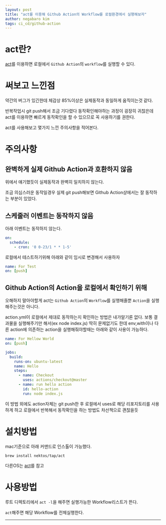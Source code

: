 ```yaml
---
layout: post
title: "act를 이용해 Github Action의 Workflow를 로컬환경에서 실행해보자"
author: negabaro kim
tags: ci_cd/github-action
---
```


# act란?


[act]를 이용하면 로컬에서 `Github Action`의 `workflow`를 실행할 수 있다.


# 써보고 느낀점

약간의 버그가 있긴한데 체감상 85%이상은 실제동작과 동일하게 움직이는것 같다.

반복작업시 git push해서 조금 기다렸다 동작확인해야하는 과정이 굉장히 귀찮은데 act를 이용하면 빠르게 동작확인을 할 수 있으므로 꼭 사용하기를 권한다.


act를 사용해보고 몇가지 느낀 주의사항을 적어본다.

# 주의사항

## 완벽하게 실제 Github Action과 호환하지 않음

위에서 얘기했듯이 실제동작과 완벽히 일치하지 않는다.

조금 의심스러운 동작일경우 실제 git push해보면 Github Action상에서는 잘 동작하는 부분이 있었다.

## 스케줄러 이벤트는 동작하지 않음

아래 이벤트는 동작하지 않는다.

```yml
on:
  schedule:
    - cron: '0 0-23/1 * * 1-5'
```

로컬에서 테스트하기위해 아래와 같이 임시로 변경해서 사용하자

```yml
name: For Test
on: [push]
```

## Github Action의 Action을 로컬에서 확인하기 위해


오해하지 말아야할게 act는 `Github Action`의 `Workflow`를 실행해줄뿐 `Action`을 실행해주는것은 아니다.

action.yml이 로컬에서 제대로 동작하는지 확인하는 방법은 내가알기론 없다.
보통 결과물을 실행해주기만 해서(ex node index.js) 딱히 문제없기도 한데 env,with이나 다른 action에 의존하는 action을 실행해줘야할때는 아래와 같이 사용이 가능하다.


```yml
name: For Hellow World
on: [push]

jobs:
  build:
    runs-on: ubuntu-latest
    name: Hello
    steps:
      - name: Checkout
        uses: actions/checkout@master
      - name: run hello action
        id: hello-action
        run: node index.js
```

이 방법 외에도 action자체는 git push한 후 로컬에서 uses로 해당 리포지토리를 사용하게 하고
로컬에서 반복해서 동작확인을 하는 방법도 차선책으로 괜찮을듯

# 설치방법

mac기준으로 아래 커맨드로 인스톨이 가능했다.

```
brew install nektos/tap/act
```

다른OS는 [act]를 참고

# 사용방법

루트 디렉토리에서 `act -l`을 해주면 실행가능한 Workflow리스트가 뜬다.

`act`해주면 해당 Workflow를 전체실행한다.





---

[act]: https://github.com/nektos/act
[GitHub Actionsのローカル実行ツール「act」を使う事でCI/CDコンフィグとローカルでのタスクランナーを1つにする]: https://dev.classmethod.jp/articles/act-for-github-actions-local-execution-tool/